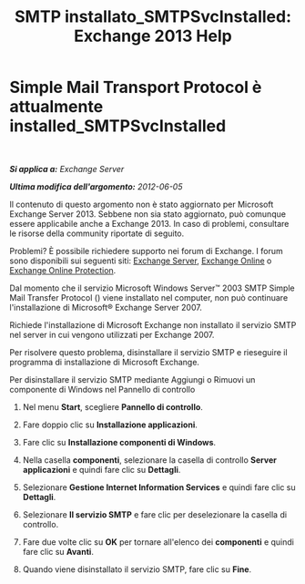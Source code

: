 ﻿---
title: 'SMTP installato_SMTPSvcInstalled: Exchange 2013 Help'
TOCTitle: Simple Mail Transport Protocol è attualmente installed_SMTPSvcInstalled
ms:assetid: f786a93c-876d-4f4e-adb6-4dfea3d820d1
ms:mtpsurl: https://technet.microsoft.com/it-it/library/ms.exch.setupreadiness.smtpsvcinstalled(v=EXCHG.150)
ms:contentKeyID: 50482053
ms.date: 05/22/2018
mtps_version: v=EXCHG.150
ms.translationtype: MT
---

# Simple Mail Transport Protocol è attualmente installed\_SMTPSvcInstalled

 

_**Si applica a:** Exchange Server_

_**Ultima modifica dell'argomento:** 2012-06-05_

Il contenuto di questo argomento non è stato aggiornato per Microsoft Exchange Server 2013. Sebbene non sia stato aggiornato, può comunque essere applicabile anche a Exchange 2013. In caso di problemi, consultare le risorse della community riportate di seguito.

Problemi? È possibile richiedere supporto nei forum di Exchange. I forum sono disponibili sui seguenti siti: [Exchange Server](https://go.microsoft.com/fwlink/p/?linkid=60612), [Exchange Online](https://go.microsoft.com/fwlink/p/?linkid=267542) o [Exchange Online Protection](https://go.microsoft.com/fwlink/p/?linkid=285351).

Dal momento che il servizio Microsoft Windows Server™ 2003 SMTP Simple Mail Transfer Protocol () viene installato nel computer, non può continuare l'installazione di Microsoft® Exchange Server 2007.

Richiede l'installazione di Microsoft Exchange non installato il servizio SMTP nel server in cui vengono utilizzati per Exchange 2007.

Per risolvere questo problema, disinstallare il servizio SMTP e rieseguire il programma di installazione di Microsoft Exchange.

Per disinstallare il servizio SMTP mediante Aggiungi o Rimuovi un componente di Windows nel Pannello di controllo

1.  Nel menu **Start**, scegliere **Pannello di controllo**.

2.  Fare doppio clic su **Installazione applicazioni**.

3.  Fare clic su **Installazione componenti di Windows**.

4.  Nella casella **componenti**, selezionare la casella di controllo **Server applicazioni** e quindi fare clic su **Dettagli**.

5.  Selezionare **Gestione Internet Information Services** e quindi fare clic su **Dettagli**.

6.  Selezionare **Il servizio SMTP** e fare clic per deselezionare la casella di controllo.

7.  Fare due volte clic su **OK** per tornare all'elenco dei **componenti** e quindi fare clic su **Avanti**.

8.  Quando viene disinstallato il servizio SMTP, fare clic su **Fine**.

